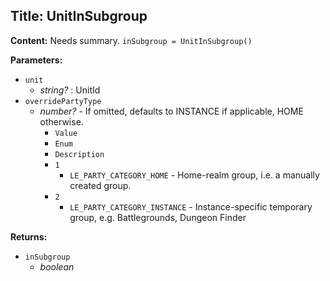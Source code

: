 ## Title: UnitInSubgroup

**Content:**
Needs summary.
`inSubgroup = UnitInSubgroup()`

**Parameters:**
- `unit`
  - *string?* : UnitId
- `overridePartyType`
  - *number?* - If omitted, defaults to INSTANCE if applicable, HOME otherwise.
    - `Value`
    - `Enum`
    - `Description`
    - `1`
      - `LE_PARTY_CATEGORY_HOME` - Home-realm group, i.e. a manually created group.
    - `2`
      - `LE_PARTY_CATEGORY_INSTANCE` - Instance-specific temporary group, e.g. Battlegrounds, Dungeon Finder

**Returns:**
- `inSubgroup`
  - *boolean*